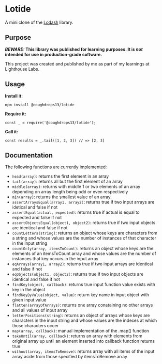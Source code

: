 # Lotide

A mini clone of the [Lodash](https://lodash.com) library.

## Purpose

**_BEWARE:_ This library was published for learning purposes. It is _not_ intended for use in production-grade software.**

This project was created and published by me as part of my learnings at Lighthouse Labs. 

## Usage

**Install it:**

`npm install @coughdrops13/lotide`

**Require it:**

`const _ = require('@coughdrops13/lotide');`

**Call it:**

`const results = _.tail([1, 2, 3]) // => [2, 3]`

## Documentation

The following functions are currently implemented:

* `head(array)`: returns the first element in an array
* `tail(array)`: returns all but the first element of an array
* `middle(array)`: returns with middle 1 or two elements of an array depending on array length being odd or even respectively
* `min(array)`: returns the smallest value of an array
* `assertArraysEqual(array1, array2)`: returns true if two input arrays are idetical and false if not
* `assertEqual(actual, expected)`: returns true if actual is equal to expected and false if not
* `assertObjectsEqual(object1, object2)`: returns true if two input objects are identical and false if not
* `countLetters(string)`: returns an object whose keys are characters from a string and whose values are the number of instances of that character in the input string
* `countOnly(array, itemsToCount)`: returns an object whose keys are the elements of an itemsToCount array and whose values are the number of instances that key occurs in the input array
* `eqArrays(array1, array2)`: returns true if two input arrays are identical and false if not
* `eqObjects(object1, object2)`: returns true if two input objects are identical and false if not
* `findKey(object, callback)`: returns true input function value exists with key in the object
* `findKeyByValue(object, value)`: return key name in input object with given input value
* `flatten(arrayOfArrays)`: returns one array conataining no other arrays and all values of input array
* `letterPositions(string)`: returns an object of arrays whose keys are characters in the input string and whose values are the indeces at which those characters occer
* `map(array, callback)`: manual implementation of the .map() function
* `takeUntil(array, callback)`: returns an array with elements from original array up until an element inserted into callback function returns true
* `without(array, itemsToRemove)`: returns array with all items of the input array aside from those specified by itemsToRemove array